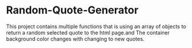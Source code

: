 # Random-Quote-Generator
This project contains multiple functions that is using an array of objects to return a random selected quote to the html page.and The container  background color changes with changing to new quotes.